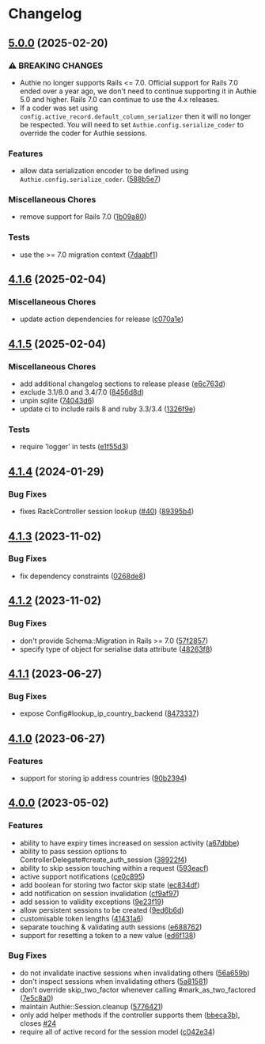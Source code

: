 # Changelog

## [5.0.0](https://github.com/adamcooke/authie/compare/v4.1.6...v5.0.0) (2025-02-20)


### ⚠ BREAKING CHANGES

* Authie no longer supports Rails <= 7.0. Official support for Rails 7.0 ended over a year ago, we don't need to continue supporting it in Authie 5.0 and higher. Rails 7.0 can continue to use the 4.x releases.
* If a coder was set using `config.active_record.default_column_serializer` then it will no longer be respected. You will need to set `Authie.config.serialize_coder` to override the coder for Authie sessions.

### Features

* allow data serialization encoder to be defined using `Authie.config.serialize_coder`. ([588b5e7](https://github.com/adamcooke/authie/commit/588b5e7b0cc0e03fa3282b4fc088a18b866b0932))


### Miscellaneous Chores

* remove support for Rails 7.0 ([1b09a80](https://github.com/adamcooke/authie/commit/1b09a80efaf1525a4079abf793bdfb93d9246917))


### Tests

* use the &gt;= 7.0 migration context ([7daabf1](https://github.com/adamcooke/authie/commit/7daabf1aff3cf06fec544f6b6e6f8fb9f7f55f6d))

## [4.1.6](https://github.com/adamcooke/authie/compare/v4.1.5...v4.1.6) (2025-02-04)


### Miscellaneous Chores

* update action dependencies for release ([c070a1e](https://github.com/adamcooke/authie/commit/c070a1e3a197c04dff8631839f4430596e8ab581))

## [4.1.5](https://github.com/adamcooke/authie/compare/v4.1.4...v4.1.5) (2025-02-04)


### Miscellaneous Chores

* add additional changelog sections to release please ([e6c763d](https://github.com/adamcooke/authie/commit/e6c763d1acb4f33ae2a988952329c815d5bb6d0c))
* exclude 3.1/8.0 and 3.4/7.0 ([8456d8d](https://github.com/adamcooke/authie/commit/8456d8ded1accbda3d8bad838ec20bf09af42eb2))
* unpin sqlite ([74043d6](https://github.com/adamcooke/authie/commit/74043d68a8d8aa6ce397255c84f7592be03b27a0))
* update ci to include rails 8 and ruby 3.3/3.4 ([1326f9e](https://github.com/adamcooke/authie/commit/1326f9e49b9edf050a24046b732907f56d1a893a))


### Tests

* require 'logger' in tests ([e1f55d3](https://github.com/adamcooke/authie/commit/e1f55d31315137b87ed2473deeb307ff1acee963))

## [4.1.4](https://github.com/adamcooke/authie/compare/v4.1.3...v4.1.4) (2024-01-29)


### Bug Fixes

* fixes RackController session lookup ([#40](https://github.com/adamcooke/authie/issues/40)) ([89395b4](https://github.com/adamcooke/authie/commit/89395b4e23d33193b3ca4a30c3ed0bb19fd533f3))

## [4.1.3](https://github.com/adamcooke/authie/compare/v4.1.2...v4.1.3) (2023-11-02)


### Bug Fixes

* fix dependency constraints ([0268de8](https://github.com/adamcooke/authie/commit/0268de87c02acd3ab0a1c01b70ed8153cb11d075))

## [4.1.2](https://github.com/adamcooke/authie/compare/v4.1.1...v4.1.2) (2023-11-02)


### Bug Fixes

* don't provide Schema::Migration in Rails &gt;= 7.0 ([57f2857](https://github.com/adamcooke/authie/commit/57f2857ba9c38bbc2078ca45be6ca13c55ed9373))
* specify type of object for serialise data attribute ([48263f8](https://github.com/adamcooke/authie/commit/48263f84bae4a3e00ca67c878019503e83b09e34))

## [4.1.1](https://github.com/adamcooke/authie/compare/v4.1.0...v4.1.1) (2023-06-27)


### Bug Fixes

* expose Config#lookup_ip_country_backend ([8473337](https://github.com/adamcooke/authie/commit/8473337fce552cb4d1ae5788e304347b2266b3d9))

## [4.1.0](https://github.com/adamcooke/authie/compare/v4.0.0...v4.1.0) (2023-06-27)


### Features

* support for storing ip address countries ([90b2394](https://github.com/adamcooke/authie/commit/90b2394c7080feb9b355de0dec4e46e6683c64a2))

## [4.0.0](https://github.com/adamcooke/authie/compare/v3.4.0...v4.0.0) (2023-05-02)


### Features

* ability to have expiry times increased on session activity ([a67dbbe](https://github.com/adamcooke/authie/commit/a67dbbed0d7e6d322e2516dc296b25d339c51a6a))
* ability to pass session options to ControllerDelegate#create_auth_session ([38922f4](https://github.com/adamcooke/authie/commit/38922f4ac941dcebba5043dbf6ec8682dc213102))
* ability to skip session touching within a request ([593eacf](https://github.com/adamcooke/authie/commit/593eacf83c4d2fd5ce50f0703c88914a4971a9b7))
* active support notifications ([ce0c895](https://github.com/adamcooke/authie/commit/ce0c89574208091b0165c8133e4dd274f65aae4f))
* add boolean for storing two factor skip state ([ec834df](https://github.com/adamcooke/authie/commit/ec834dff52fb54d07f718e1e5fb5669ecde300d7))
* add notification on session invalidation ([cf9af97](https://github.com/adamcooke/authie/commit/cf9af97d5d76bf8539a54256a5975e7722e0cb9d))
* add session to validity exceptions ([9e23f19](https://github.com/adamcooke/authie/commit/9e23f19e4cf4c9ba25941f1104e4ee3d8e2580e7))
* allow persistent sessions to be created ([9ed6b6d](https://github.com/adamcooke/authie/commit/9ed6b6d759bc2ee7e68180a2e1bd52e64e8a7e43))
* customisable token lengths ([41431a6](https://github.com/adamcooke/authie/commit/41431a66cf943f5f70abe1fa6dc059271b5f46cd))
* separate touching & validating auth sessions ([e688762](https://github.com/adamcooke/authie/commit/e688762662215c823d9fe8bbf2cc6e1cef815b24))
* support for resetting a token to a new value ([ed6f138](https://github.com/adamcooke/authie/commit/ed6f1381a4a69913cede483bd3c947320ac3b543))


### Bug Fixes

* do not invalidate inactive sessions when invalidating others ([56a659b](https://github.com/adamcooke/authie/commit/56a659bec5438966fec24c3b8b48da5c68c7d5c9))
* don't inspect sessions when invalidating others ([5a81581](https://github.com/adamcooke/authie/commit/5a81581d66a8e56200bd67726f27f76a265593e4))
* don't override skip_two_factor whenever calling #mark_as_two_factored ([7e5c8a0](https://github.com/adamcooke/authie/commit/7e5c8a032c1383574f9c1f96d7f7007ff791130a))
* maintain Authie::Session.cleanup ([5776421](https://github.com/adamcooke/authie/commit/5776421bb4d2f8f4cbe71bae927b3a132d877b58))
* only add helper methods if the controller supports them ([bbeca3b](https://github.com/adamcooke/authie/commit/bbeca3b055b7b4ea0934d82e8ee4a3356dfe62de)), closes [#24](https://github.com/adamcooke/authie/issues/24)
* require all of active record for the session model ([c042e34](https://github.com/adamcooke/authie/commit/c042e34f9002feaac9448de0cd9d4e58fbaec029))
